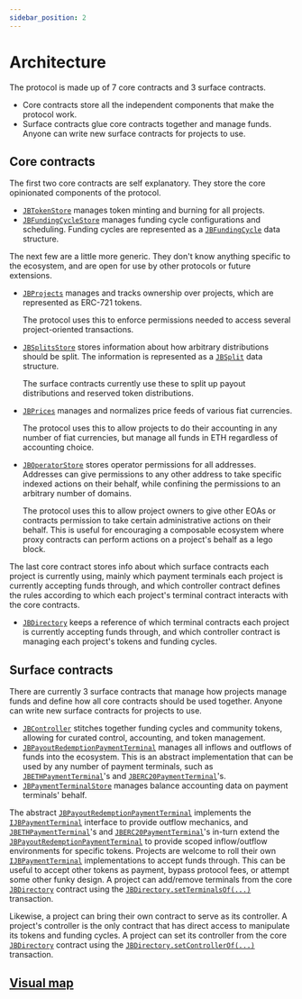 ```yaml
---
sidebar_position: 2
---
```


# Architecture

The protocol is made up of 7 core contracts and 3 surface contracts.

* Core contracts store all the independent components that make the protocol work.
* Surface contracts glue core contracts together and manage funds. Anyone can write new surface contracts for projects to use.

## Core contracts

The first two core contracts are self explanatory. They store the core opinionated components of the protocol.

* [`JBTokenStore`](/protocol/api/contracts/jbtokenstore/) manages token minting and burning for all projects.
* [`JBFundingCycleStore`](/protocol/api/contracts/jbfundingcyclestore/) manages funding cycle configurations and scheduling. Funding cycles are represented as a [`JBFundingCycle`](/protocol/api/data-structures/jbfundingcycle.md) data structure.

The next few are a little more generic. They don't know anything specific to the ecosystem, and are open for use by other protocols or future extensions.

*   [`JBProjects`](/protocol/api/contracts/jbprojects/) manages and tracks ownership over projects, which are represented as ERC-721 tokens.

    The protocol uses this to enforce permissions needed to access several project-oriented transactions.
*   [`JBSplitsStore`](/protocol/api/contracts/jbsplitsstore/) stores information about how arbitrary distributions should be split. The information is represented as a [`JBSplit`](/protocol/api/data-structures/jbsplit.md) data structure.

    The surface contracts currently use these to split up payout distributions and reserved token distributions.
*   [`JBPrices`](/protocol/api/contracts/jbprices/) manages and normalizes price feeds of various fiat currencies.

    The protocol uses this to allow projects to do their accounting in any number of fiat currencies, but manage all funds in ETH regardless of accounting choice.
*   [`JBOperatorStore`](/protocol/api/contracts/jboperatorstore/) stores operator permissions for all addresses. Addresses can give permissions to any other address to take specific indexed actions on their behalf, while confining the permissions to an arbitrary number of domains.

    The protocol uses this to allow project owners to give other EOAs or contracts permission to take certain administrative actions on their behalf. This is useful for encouraging a composable ecosystem where proxy contracts can perform actions on a project's behalf as a lego block.

The last core contract stores info about which surface contracts each project is currently using, mainly which payment terminals each project is currently accepting funds through, and which controller contract defines the rules according to which each project's terminal contract interacts with the core contracts.

* [`JBDirectory`](/protocol/api/contracts/jbdirectory/) keeps a reference of which terminal contracts each project is currently accepting funds through, and which controller contract is managing each project's tokens and funding cycles.

## Surface contracts

There are currently 3 surface contracts that manage how projects manage funds and define how all core contracts should be used together. Anyone can write new surface contracts for projects to use.

* [`JBController`](/protocol/api/contracts/or-controllers/jbcontroller/) stitches together funding cycles and community tokens, allowing for curated control, accounting, and token management.
* [`JBPayoutRedemptionPaymentTerminal`](/protocol/api/contracts/or-abstract/jbpayoutredemptionpaymentterminal/) manages all inflows and outflows of funds into the ecosystem. This is an abstract implementation that can be used by any number of payment terminals, such as [`JBETHPaymentTerminal`](/protocol/api/contracts/or-payment-terminals/jbethpaymentterminal/)'s and [`JBERC20PaymentTerminal`](/protocol/api/contracts/or-payment-terminals/jberc20paymentterminal/)'s.
* [`JBPaymentTerminalStore`](/protocol/api/contracts/jbpaymentterminalstore/) manages balance accounting data on payment terminals' behalf.

The abstract [`JBPayoutRedemptionPaymentTerminal`](/protocol/api/contracts/or-abstract/jbpayoutredemptionpaymentterminal/) implements the [`IJBPaymentTerminal`](/protocol/api/interfaces/ijbpaymentterminal.md) interface to provide outflow mechanics, and [`JBETHPaymentTerminal`](/protocol/api/contracts/or-payment-terminals/jbethpaymentterminal/)'s and [`JBERC20PaymentTerminal`](/protocol/api/contracts/or-payment-terminals/jberc20paymentterminal/)'s in-turn extend the [`JBPayoutRedemptionPaymentTerminal`](/protocol/api/contracts/or-abstract/jbpayoutredemptionpaymentterminal/) to provide scoped inflow/outflow environments for specific tokens. Projects are welcome to roll their own [`IJBPaymentTerminal`](/protocol/api/interfaces/ijbpaymentterminal.md) implementations to accept funds through. This can be useful to accept other tokens as payment, bypass protocol fees, or attempt some other funky design. A project can add/remove terminals from the core [`JBDirectory`](/protocol/api/contracts/jbdirectory/) contract using the [`JBDirectory.setTerminalsOf(...)`](/protocol/api/contracts/jbdirectory/write/setterminalsof.md) transaction.

Likewise, a project can bring their own contract to serve as its controller. A project's controller is the only contract that has direct access to manipulate its tokens and funding cycles. A project can set its controller from the core [`JBDirectory`](/protocol/api/contracts/jbdirectory/) contract using the [`JBDirectory.setControllerOf(...)`](/protocol/api/contracts/jbdirectory/write/setcontrollerof.md) transaction.

## [Visual map](www.figma.com/file/qGZbvt4kWgDJOntra7L960/JBV2)
